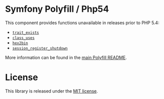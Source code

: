 Symfony Polyfill / Php54
========================

This component provides functions unavailable in releases prior to PHP 5.4:

- [`trait_exists`](https://php.net/trait_exists)
- [`class_uses`](https://php.net/class_uses)
- [`hex2bin`](https://php.net/hex2bin)
- [`session_register_shutdown`](https://php.net/session_register_shutdown)

More information can be found in the
[main Polyfill README](https://github.com/symfony/polyfill/blob/master/README.md).

License
=======

This library is released under the [MIT license](LICENSE).
